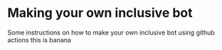 # Making your own inclusive bot

Some instructions on how to make your own inclusive bot using github actions
this is banana
